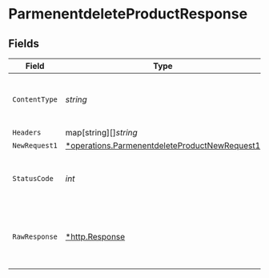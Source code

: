 # ParmenentdeleteProductResponse


## Fields

| Field                                                                                                         | Type                                                                                                          | Required                                                                                                      | Description                                                                                                   |
| ------------------------------------------------------------------------------------------------------------- | ------------------------------------------------------------------------------------------------------------- | ------------------------------------------------------------------------------------------------------------- | ------------------------------------------------------------------------------------------------------------- |
| `ContentType`                                                                                                 | *string*                                                                                                      | :heavy_check_mark:                                                                                            | HTTP response content type for this operation                                                                 |
| `Headers`                                                                                                     | map[string][]*string*                                                                                         | :heavy_minus_sign:                                                                                            | N/A                                                                                                           |
| `NewRequest1`                                                                                                 | [*operations.ParmenentdeleteProductNewRequest1](../../models/operations/parmenentdeleteproductnewrequest1.md) | :heavy_minus_sign:                                                                                            | OK                                                                                                            |
| `StatusCode`                                                                                                  | *int*                                                                                                         | :heavy_check_mark:                                                                                            | HTTP response status code for this operation                                                                  |
| `RawResponse`                                                                                                 | [*http.Response](https://pkg.go.dev/net/http#Response)                                                        | :heavy_minus_sign:                                                                                            | Raw HTTP response; suitable for custom response parsing                                                       |